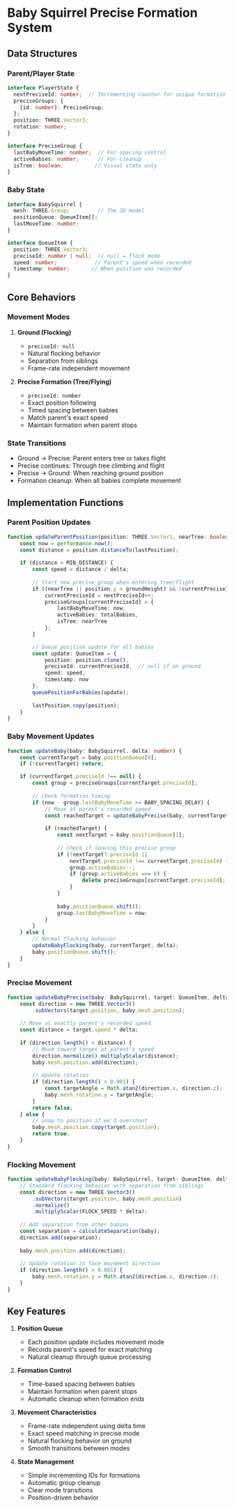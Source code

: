 # Baby Squirrel Precise Formation System

## Data Structures

### Parent/Player State
```typescript
interface PlayerState {
  nextPreciseId: number;  // Incrementing counter for unique formation IDs
  preciseGroups: {
    [id: number]: PreciseGroup;
  };
  position: THREE.Vector3;
  rotation: number;
}

interface PreciseGroup {
  lastBabyMoveTime: number;  // For spacing control
  activeBabies: number;      // For cleanup
  isTree: boolean;          // Visual state only
}
```

### Baby State
```typescript
interface BabySquirrel {
  mesh: THREE.Group;         // The 3D model
  positionQueue: QueueItem[];
  lastMoveTime: number;
}

interface QueueItem {
  position: THREE.Vector3;
  preciseId: number | null;  // null = flock mode
  speed: number;            // Parent's speed when recorded
  timestamp: number;       // When position was recorded
}
```

## Core Behaviors

### Movement Modes
1. **Ground (Flocking)**
   - `preciseId: null`
   - Natural flocking behavior
   - Separation from siblings
   - Frame-rate independent movement

2. **Precise Formation (Tree/Flying)**
   - `preciseId: number`
   - Exact position following
   - Timed spacing between babies
   - Match parent's exact speed
   - Maintain formation when parent stops

### State Transitions
- Ground -> Precise: Parent enters tree or takes flight
- Precise continues: Through tree climbing and flight
- Precise -> Ground: When reaching ground position
- Formation cleanup: When all babies complete movement

## Implementation Functions

### Parent Position Updates
```typescript
function updateParentPosition(position: THREE.Vector3, nearTree: boolean, delta: number) {
    const now = performance.now();
    const distance = position.distanceTo(lastPosition);
    
    if (distance > MIN_DISTANCE) {
        const speed = distance / delta;
        
        // Start new precise group when entering tree/flight
        if ((nearTree || position.y > groundHeight) && !currentPreciseId) {
            currentPreciseId = nextPreciseId++;
            preciseGroups[currentPreciseId] = {
                lastBabyMoveTime: now,
                activeBabies: totalBabies,
                isTree: nearTree
            };
        }

        // Queue position update for all babies
        const update: QueueItem = {
            position: position.clone(),
            preciseId: currentPreciseId,  // null if on ground
            speed: speed,
            timestamp: now
        };
        queuePositionForBabies(update);
        
        lastPosition.copy(position);
    }
}
```

### Baby Movement Updates
```typescript
function updateBaby(baby: BabySquirrel, delta: number) {
    const currentTarget = baby.positionQueue[0];
    if (!currentTarget) return;

    if (currentTarget.preciseId !== null) {
        const group = preciseGroups[currentTarget.preciseId];
        
        // Check formation timing
        if (now - group.lastBabyMoveTime >= BABY_SPACING_DELAY) {
            // Move at parent's recorded speed
            const reachedTarget = updateBabyPrecise(baby, currentTarget, delta);
            
            if (reachedTarget) {
                const nextTarget = baby.positionQueue[1];
                
                // Check if leaving this precise group
                if (!nextTarget?.preciseId || 
                    nextTarget.preciseId !== currentTarget.preciseId) {
                    group.activeBabies--;
                    if (group.activeBabies === 0) {
                        delete preciseGroups[currentTarget.preciseId];
                    }
                }
                
                baby.positionQueue.shift();
                group.lastBabyMoveTime = now;
            }
        }
    } else {
        // Normal flocking behavior
        updateBabyFlocking(baby, currentTarget, delta);
        baby.positionQueue.shift();
    }
}
```

### Precise Movement
```typescript
function updateBabyPrecise(baby: BabySquirrel, target: QueueItem, delta: number): boolean {
    const direction = new THREE.Vector3()
        .subVectors(target.position, baby.mesh.position);
    
    // Move at exactly parent's recorded speed
    const distance = target.speed * delta;
    
    if (direction.length() > distance) {
        // Move toward target at parent's speed
        direction.normalize().multiplyScalar(distance);
        baby.mesh.position.add(direction);
        
        // Update rotation
        if (direction.length() > 0.001) {
            const targetAngle = Math.atan2(direction.x, direction.z);
            baby.mesh.rotation.y = targetAngle;
        }
        return false;
    } else {
        // Snap to position if we'd overshoot
        baby.mesh.position.copy(target.position);
        return true;
    }
}
```

### Flocking Movement
```typescript
function updateBabyFlocking(baby: BabySquirrel, target: QueueItem, delta: number) {
    // Standard flocking behavior with separation from siblings
    const direction = new THREE.Vector3()
        .subVectors(target.position, baby.mesh.position)
        .normalize()
        .multiplyScalar(FLOCK_SPEED * delta);
    
    // Add separation from other babies
    const separation = calculateSeparation(baby);
    direction.add(separation);
    
    baby.mesh.position.add(direction);
    
    // Update rotation to face movement direction
    if (direction.length() > 0.001) {
        baby.mesh.rotation.y = Math.atan2(direction.x, direction.z);
    }
}
```

## Key Features

1. **Position Queue**
   - Each position update includes movement mode
   - Records parent's speed for exact matching
   - Natural cleanup through queue processing

2. **Formation Control**
   - Time-based spacing between babies
   - Maintain formation when parent stops
   - Automatic cleanup when formation ends

3. **Movement Characteristics**
   - Frame-rate independent using delta time
   - Exact speed matching in precise mode
   - Natural flocking behavior on ground
   - Smooth transitions between modes

4. **State Management**
   - Simple incrementing IDs for formations
   - Automatic group cleanup
   - Clear mode transitions
   - Position-driven behavior
